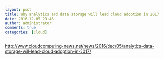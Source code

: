 ```yaml
---
layout: post
title: Why analytics and data storage will lead cloud adoption in 2017
date: 2016-12-05 23:46
author: administrator
comments: true
categories: [Cloud]
---
```

<a href="http://www.cloudcomputing-news.net/news/2016/dec/05/analytics-data-storage-will-lead-cloud-adoption-in-2017/">http://www.cloudcomputing-news.net/news/2016/dec/05/analytics-data-storage-will-lead-cloud-adoption-in-2017/</a>
